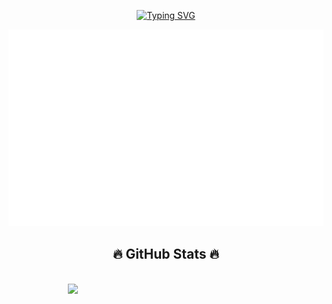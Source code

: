 <!-- TITLE -->
<!-- https://github.com/DenverCoder1/readme-typing-svg -->
<p align="center">
  <!-- Typing SVG by DenverCoder1 - https://github.com/DenverCoder1/readme-typing-svg -->
<a href="https://git.io/typing-svg"><img src="https://readme-typing-svg.demolab.com?font=Fira+Code&pause=1000&color=C43CCA&center=true&vCenter=true&width=435&lines=Always+learning+new+things;Simplify%2C+simplify%2C+simplify." alt="Typing SVG" /></a>
</p>


<!-- HEADER -->
<a href="#" target="_blank">
  <img src="svg/spiism.svg" width="1200" alt="michael-ho" />
</a>


<!-- GITHUB STATS -->
<br>
<h2 align="center">🔥 GitHub Stats 🔥</h2>
<!-- https://github.com/anuraghazra/github-readme-stats -->
<br>
<div align=center style="display: flex; justify-content: center; text-align: center;" >
  <a href="#" title="MichaelHo" style="display: flex; justify-content: center;">
    <img width="315" align="center" src="https://github-readme-stats.vercel.app/api/top-langs/?username=spiism&hide=c%23,powershell,Mathematica,Ruby,Objective-C,Objective-C%2b%2b,Cuda&title_color=61dafb&text_color=ffffff&icon_color=61dafb&bg_color=20232a&langs_count=8&layout=compact&border_color=61dafb&hide_border=true" />
  </a>
  <a href="#" title="MichaelHo" style="display: flex; justify-content: center;">
<!--     <img align="center" width="434" src="https://github-readme-stats.vercel.app/api?username=spiism&show_icons=true&theme=synthwave&border_color=61dafb&hide_border=true" /> -->
  </a>
</div>
